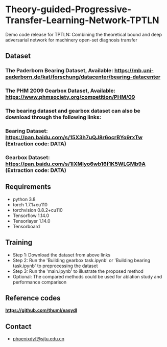 # Theory-guided-Progressive-Transfer-Learning-Network-TPTLN
Demo code release for TPTLN: Combining the theoretical bound and deep adversarial network for machinery open-set diagnosis transfer


## Dataset
### The Paderborn Bearing Dataset, Available: https://mb.uni-paderborn.de/kat/forschung/datacenter/bearing-datacenter
### The PHM 2009 Gearbox Dataset, Available: https://www.phmsociety.org/competition/PHM/09
### The bearing dataset and gearbox dataset can also be download through the following links:
### Bearing Dataset: https://pan.baidu.com/s/15X3h7uQJ8r6ocrBYo9rxTw (Extraction code: DATA)
### Gearbox Dataset: https://pan.baidu.com/s/1IXMlyo6wb16f1K5WLGMb9A (Extraction code: DATA)


## Requirements

- python 3.8
- torch 1.7.1+cu110
- torchvision 0.8.2+cu110
- Tensorflow  1.14.0
- Tensorlayer 1.14.0
- Tensorboard


## Training

- Step 1: Download the dataset from above links
- Step 2: Run the 'Building gearbox task.ipynb' or  'Building bearing task.ipynb' to preprocessing the dataset
- Step 3: Run the 'main.ipynb' to illustrate the proposed method
- Optional: The compared methods could be used for ablation study and performance comparison


## Reference codes
**https://github.com/thuml/easydl**

## Contact
- phoenixdyf@sjtu.edu.cn
